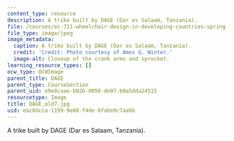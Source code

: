 ```yaml
---
content_type: resource
description: A trike built by DAGE (Dar es Salaam, Tanzania).
file: /courses/ec-721-wheelchair-design-in-developing-countries-spring-2009/eac0dcca11999e88f4de8fabe0c7aabb_DAGE_old7.jpg
file_type: image/jpeg
image_metadata:
  caption: A trike built by DAGE (Dar es Salaam, Tanzania).
  credit: 'Credit: Photo courtesy of Amos G. Winter.'
  image-alt: Closeup of the crank arms and sprocket.
learning_resource_types: []
ocw_type: OCWImage
parent_title: DAGE
parent_type: CourseSection
parent_uid: e9e8caae-b02b-0050-de07-b0a5dda24515
resourcetype: Image
title: DAGE_old7.jpg
uid: eac0dcca-1199-9e88-f4de-8fabe0c7aabb
---
```

A trike built by DAGE (Dar es Salaam, Tanzania).

